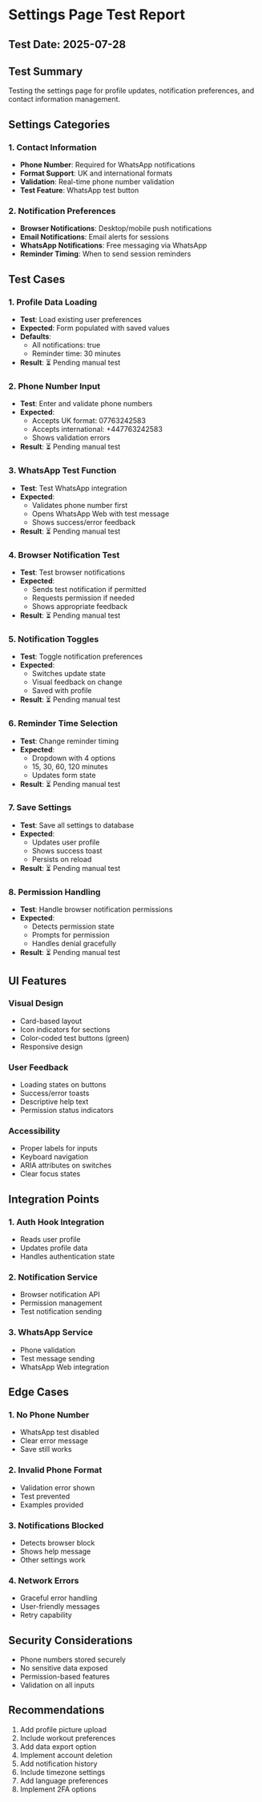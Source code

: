 # Settings Page Test Report

## Test Date: 2025-07-28

## Test Summary
Testing the settings page for profile updates, notification preferences, and contact information management.

## Settings Categories

### 1. Contact Information
- **Phone Number**: Required for WhatsApp notifications
- **Format Support**: UK and international formats
- **Validation**: Real-time phone number validation
- **Test Feature**: WhatsApp test button

### 2. Notification Preferences
- **Browser Notifications**: Desktop/mobile push notifications
- **Email Notifications**: Email alerts for sessions
- **WhatsApp Notifications**: Free messaging via WhatsApp
- **Reminder Timing**: When to send session reminders

## Test Cases

### 1. Profile Data Loading
- **Test**: Load existing user preferences
- **Expected**: Form populated with saved values
- **Defaults**:
  - All notifications: true
  - Reminder time: 30 minutes
- **Result**: ⏳ Pending manual test

### 2. Phone Number Input
- **Test**: Enter and validate phone numbers
- **Expected**: 
  - Accepts UK format: 07763242583
  - Accepts international: +447763242583
  - Shows validation errors
- **Result**: ⏳ Pending manual test

### 3. WhatsApp Test Function
- **Test**: Test WhatsApp integration
- **Expected**:
  - Validates phone number first
  - Opens WhatsApp Web with test message
  - Shows success/error feedback
- **Result**: ⏳ Pending manual test

### 4. Browser Notification Test
- **Test**: Test browser notifications
- **Expected**:
  - Sends test notification if permitted
  - Requests permission if needed
  - Shows appropriate feedback
- **Result**: ⏳ Pending manual test

### 5. Notification Toggles
- **Test**: Toggle notification preferences
- **Expected**: 
  - Switches update state
  - Visual feedback on change
  - Saved with profile
- **Result**: ⏳ Pending manual test

### 6. Reminder Time Selection
- **Test**: Change reminder timing
- **Expected**:
  - Dropdown with 4 options
  - 15, 30, 60, 120 minutes
  - Updates form state
- **Result**: ⏳ Pending manual test

### 7. Save Settings
- **Test**: Save all settings to database
- **Expected**:
  - Updates user profile
  - Shows success toast
  - Persists on reload
- **Result**: ⏳ Pending manual test

### 8. Permission Handling
- **Test**: Handle browser notification permissions
- **Expected**:
  - Detects permission state
  - Prompts for permission
  - Handles denial gracefully
- **Result**: ⏳ Pending manual test

## UI Features

### Visual Design
- Card-based layout
- Icon indicators for sections
- Color-coded test buttons (green)
- Responsive design

### User Feedback
- Loading states on buttons
- Success/error toasts
- Descriptive help text
- Permission status indicators

### Accessibility
- Proper labels for inputs
- Keyboard navigation
- ARIA attributes on switches
- Clear focus states

## Integration Points

### 1. Auth Hook Integration
- Reads user profile
- Updates profile data
- Handles authentication state

### 2. Notification Service
- Browser notification API
- Permission management
- Test notification sending

### 3. WhatsApp Service
- Phone validation
- Test message sending
- WhatsApp Web integration

## Edge Cases

### 1. No Phone Number
- WhatsApp test disabled
- Clear error message
- Save still works

### 2. Invalid Phone Format
- Validation error shown
- Test prevented
- Examples provided

### 3. Notifications Blocked
- Detects browser block
- Shows help message
- Other settings work

### 4. Network Errors
- Graceful error handling
- User-friendly messages
- Retry capability

## Security Considerations
- Phone numbers stored securely
- No sensitive data exposed
- Permission-based features
- Validation on all inputs

## Recommendations
1. Add profile picture upload
2. Include workout preferences
3. Add data export option
4. Implement account deletion
5. Add notification history
6. Include timezone settings
7. Add language preferences
8. Implement 2FA options